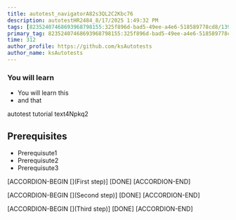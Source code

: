 ```yaml
---
title: autotest_navigatorA82s3QL2C2Kbc76
description: autotestHR2484_8/17/2025 1:49:32 PM
tags: [82352407468693968798155:325f896d-bad5-49ee-a4e6-518589778cd8/139269250608756787992873,197f4ec4-6c14-5b5e-9fb3-058e21403d41:tech/73554900100700000996,c1a376dd-ebd0-4787-804e-a23fef23ba06:4625ac99-30b5-4df6-a6c5-f840dd406e80/d64acece-d95f-47a5-9e70-71c487db6c5a]
primary_tag: 82352407468693968798155:325f896d-bad5-49ee-a4e6-518589778cd8/240174591523510321507492941674121
time: 312
author_profile: https://github.com/ksAutotests
author_name: ksAutotests
---
```

### You will learn
- You will learn this
- and that

autotest tutorial text4Npkq2

## Prerequisites
- Prerequisute1
- Prerequisute2
- Prerequisute3

[ACCORDION-BEGIN [](First step)]
[DONE]
[ACCORDION-END]

[ACCORDION-BEGIN [](Second step)]
[DONE]
[ACCORDION-END]

[ACCORDION-BEGIN [](Third step)]
[DONE]
[ACCORDION-END]

